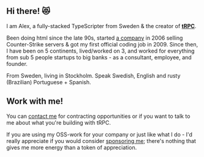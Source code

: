 ## Hi there! 😻

I am Alex, a fully-stacked TypeScripter from Sweden & the creator of [**tRPC**](https://trpc.io).

Been doing html since the late 90s, started [a company](https://web.archive.org/web/20061112194431/http://www.ociusservers.com/) in 2006 selling Counter-Strike servers & got my first official coding job in 2009. Since then, I have been on 5 continents, lived/worked on 3, and worked for everything from sub 5 people startups to big banks - as a consultant, employee, and founder.

From Sweden, living in Stockholm. Speak Swedish, English and rusty (Brazilian) Portuguese + Spanish.


## Work with me!

You can [contact me](https://cal.com/alexander) for contracting opportunities or if you want to talk to me about what you're building with tRPC.

If you are using my OSS-work for your company or just like what I do - I'd really appreciate if you would consider [sponsoring me](https://github.com/sponsors/KATT); there's nothing that gives me more energy than a token of appreciation. 
